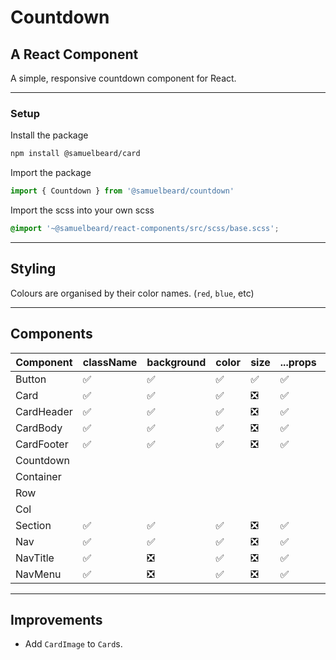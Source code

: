 # Countdown

## A React Component

A simple, responsive countdown component for React.

---

### Setup

Install the package

```sh
npm install @samuelbeard/card
```

Import the package

```js
import { Countdown } from '@samuelbeard/countdown'
```

Import the scss into your own scss

```scss
@import '~@samuelbeard/react-components/src/scss/base.scss';
```

---

## Styling

Colours are organised by their color names. (`red`, `blue`, etc)

---

## Components

| Component  | className | background | color | size | ...props | PropTypes | defaultProps | stories | ...style |
| ---------- | --------- | ---------- | ----- | ---- | -------- | --------- | ------------ | ------- | -------- |
| Button     | ✅        | ✅         | ✅    | ✅   | ✅       | ✅        | ✅           | ✅      |          |
| Card       | ✅        | ✅         | ✅    | ❎   | ✅       | ✅        | ✅           | ✅      |          |
| CardHeader | ✅        | ✅         | ✅    | ❎   | ✅       | ✅        | ✅           | ✅      |          |
| CardBody   | ✅        | ✅         | ✅    | ❎   | ✅       | ✅        | ✅           | ✅      |          |
| CardFooter | ✅        | ✅         | ✅    | ❎   | ✅       | ✅        | ✅           | ✅      |          |
| Countdown  |           |            |       |      |          |           |              |         |          |
| Container  |           |            |       |      |          |           |              |         |          |
| Row        |           |            |       |      |          |           |              |         |          |
| Col        |           |            |       |      |          |           |              |         |          |
| Section    | ✅        | ✅         | ✅    | ❎   | ✅       |           |              | ✅      | ✅       |
| Nav        | ✅        | ✅         | ✅    | ❎   | ✅       | ✅        | ✅           | ✅      | ✅       |
| NavTitle   | ✅        | ❎         | ✅    | ❎   | ✅       | ✅        | ❎           | ✅      | ✅       |
| NavMenu    | ✅        | ❎         | ✅    | ❎   | ✅       | ✅        | ❎           | ✅      | ✅       |

---

## Improvements

-   Add `CardImage` to `Card`s.
